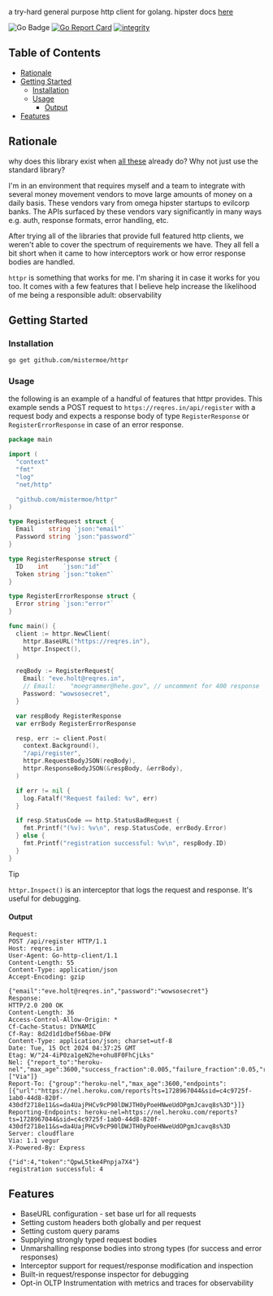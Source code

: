 a try-hard general purpose http client for golang. hipster docs [here](https://mistermoe.github.io/httpr/)

![Go Badge](https://img.shields.io/badge/Go-00ADD8?logo=go&logoColor=fff&style=flat) [![Go Report Card](https://goreportcard.com/badge/github.com/mistermoe/httpr)](https://goreportcard.com/report/github.com/mistermoe/httpr) [![integrity](https://github.com/mistermoe/httpr/actions/workflows/integrity.yml/badge.svg)](https://github.com/mistermoe/httpr/actions/workflows/integrity.yml)

## Table of Contents <!-- omit in toc -->
- [Rationale](#rationale)
- [Getting Started](#getting-started)
  - [Installation](#installation)
  - [Usage](#usage)
    - [Output](#output)
- [Features](#features)


## Rationale
why does this library exist when [all these](https://awesome-go.com/http-clients/) already do? Why not just use the standard library?

I'm in an environment that requires myself and a team to integrate with several money movement vendors to move large amounts of money on a daily basis. These vendors vary from omega hipster startups to evilcorp banks. The APIs surfaced by these vendors vary significantly in many ways e.g. auth, response formats, error handling, etc. 

After trying all of the libraries that provide full featured http clients, we weren't able to cover the spectrum of requirements we have. They all fell a bit short when it came to how interceptors work or how error response bodies are handled.

`httpr` is something that works for me. I'm sharing it in case it works for you too. It comes with a few features that I believe help increase the likelihood of me being a responsible adult: observability

## Getting Started

### Installation

```bash
go get github.com/mistermoe/httpr
```

### Usage

the following is an example of a handful of features that httpr provides. This example sends a POST request to `https://reqres.in/api/register` with a request body and expects a response body of type `RegisterResponse` or `RegisterErrorResponse` in case of an error response.

```go
package main

import (
  "context"
  "fmt"
  "log"
  "net/http"

  "github.com/mistermoe/httpr"
)

type RegisterRequest struct {
  Email    string `json:"email"`
  Password string `json:"password"`
}

type RegisterResponse struct {
  ID    int    `json:"id"`
  Token string `json:"token"`
}

type RegisterErrorResponse struct {
  Error string `json:"error"`
}

func main() {
  client := httpr.NewClient(
    httpr.BaseURL("https://reqres.in"),
    httpr.Inspect(),
  )

  reqBody := RegisterRequest{
    Email: "eve.holt@reqres.in",
    // Email:    "moegrammer@hehe.gov", // uncomment for 400 response
    Password: "wowsosecret",
  }

  var respBody RegisterResponse
  var errBody RegisterErrorResponse

  resp, err := client.Post(
    context.Background(),
    "/api/register",
    httpr.RequestBodyJSON(reqBody),
    httpr.ResponseBodyJSON(&respBody, &errBody),
  )

  if err != nil {
    log.Fatalf("Request failed: %v", err)
  }

  if resp.StatusCode == http.StatusBadRequest {
    fmt.Printf("(%v): %v\n", resp.StatusCode, errBody.Error)
  } else {
    fmt.Printf("registration successful: %v\n", respBody.ID)
  }
}
```

> [!TIP]
> `httpr.Inspect()` is an interceptor that logs the request and response. It's useful for debugging.


#### Output
```
Request:
POST /api/register HTTP/1.1
Host: reqres.in
User-Agent: Go-http-client/1.1
Content-Length: 55
Content-Type: application/json
Accept-Encoding: gzip

{"email":"eve.holt@reqres.in","password":"wowsosecret"}
Response:
HTTP/2.0 200 OK
Content-Length: 36
Access-Control-Allow-Origin: *
Cf-Cache-Status: DYNAMIC
Cf-Ray: 8d2d1d1dbef56bae-DFW
Content-Type: application/json; charset=utf-8
Date: Tue, 15 Oct 2024 04:37:25 GMT
Etag: W/"24-4iP0za1geN2he+ohu8F0FhCjLks"
Nel: {"report_to":"heroku-nel","max_age":3600,"success_fraction":0.005,"failure_fraction":0.05,"response_headers":["Via"]}
Report-To: {"group":"heroku-nel","max_age":3600,"endpoints":[{"url":"https://nel.heroku.com/reports?ts=1728967044&sid=c4c9725f-1ab0-44d8-820f-430df2718e11&s=da4UajPHCv9cP90lDWJTH0yPoeHNweUdOPgmJcavq8s%3D"}]}
Reporting-Endpoints: heroku-nel=https://nel.heroku.com/reports?ts=1728967044&sid=c4c9725f-1ab0-44d8-820f-430df2718e11&s=da4UajPHCv9cP90lDWJTH0yPoeHNweUdOPgmJcavq8s%3D
Server: cloudflare
Via: 1.1 vegur
X-Powered-By: Express

{"id":4,"token":"QpwL5tke4Pnpja7X4"}
registration successful: 4
```

## Features
* BaseURL configuration - set base url for all requests
* Setting custom headers both globally and per request
* Setting custom query params
* Supplying strongly typed request bodies 
* Unmarshalling response bodies into strong types (for success and error responses)
* Interceptor support for request/response modification and inspection
* Built-in request/response inspector for debugging
* Opt-in OLTP Instrumentation with metrics and traces for observability